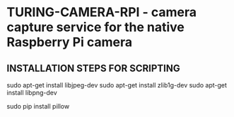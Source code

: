 # TURING-CAMERA-RPI - camera capture service for the native Raspberry Pi camera



## INSTALLATION STEPS FOR SCRIPTING

sudo apt-get install libjpeg-dev
sudo apt-get install zlib1g-dev
sudo apt-get install libpng-dev

sudo pip install pillow
